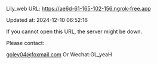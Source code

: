 Lily_web URL: https://ae6d-61-165-102-156.ngrok-free.app

Updated at: 2024-12-10 06:52:16

If you cannot open this URL, the server might be down.

Please contact: 

goley04@foxmail.com Or Wechat:GL_yeaH